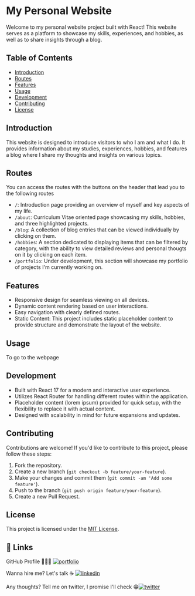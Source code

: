 # My Personal Website

Welcome to my personal website project built with React! This website serves as a platform to showcase my skills, experiences, and hobbies, as well as to share insights through a blog.

## Table of Contents
- [Introduction](#introduction)
- [Routes](#routes)
- [Features](#features)
- [Usage](#usage)
- [Development](#development)
- [Contributing](#contributing)
- [License](#license)

## Introduction
This website is designed to introduce visitors to who I am and what I do. It provides information about my studies, experiences, hobbies, and features a blog where I share my thoughts and insights on various topics.

## Routes
You can access the routes with the buttons on the header that lead you to the following routes
- `/`: Introduction page providing an overview of myself and key aspects of my life.
- `/about`: Curriculum Vitae oriented page showcasing my skills, hobbies, and three highlighted projects.
- `/blog`: A collection of blog entries that can be viewed individually by clicking on them.
- `/hobbies`: A section dedicated to displaying items that can be filtered by category, with the ability to view detailed reviews and personal thougts on it by clicking on each item.
- `/portfolio`: Under development, this section will showcase my portfolio of projects I'm currently working on.

## Features
- Responsive design for seamless viewing on all devices.
- Dynamic content rendering based on user interactions.
- Easy navigation with clearly defined routes.
- Static Content: This project includes static placeholder content to provide structure and demonstrate the layout of the website.

## Usage
To go to the webpage


## Development
- Built with React 17 for a modern and interactive user experience.
- Utilizes React Router for handling different routes within the application.
- Placeholder content (lorem ipsum) provided for quick setup, with the flexibility to replace it with actual content.
- Designed with scalability in mind for future expansions and updates.

## Contributing
Contributions are welcome! If you'd like to contribute to this project, please follow these steps:
1. Fork the repository.
2. Create a new branch (`git checkout -b feature/your-feature`).
3. Make your changes and commit them (`git commit -am 'Add some feature'`).
4. Push to the branch (`git push origin feature/your-feature`).
5. Create a new Pull Request.

## License
This project is licensed under the [MIT License](LICENSE).


## 🔗 Links
GitHub Profile 👨🏻‍💻
[![portfolio](https://img.shields.io/badge/my_portfolio-000?style=for-the-badge&logo=ko-fi&logoColor=white)](https://github.com/Kalixer)

Wanna hire me? Let's talk ☕
[![linkedin](https://img.shields.io/badge/linkedin-0A66C2?style=for-the-badge&logo=linkedin&logoColor=white)](https://www.linkedin.com/in/alejandro-c%C3%A1ceres-505204268/)

Any thoughts? Tell me on twitter, I promise I'll check 😁[![twitter](https://img.shields.io/badge/twitter-1DA1F2?style=for-the-badge&logo=twitter&logoColor=white)](https://twitter.com/kalixer72)


